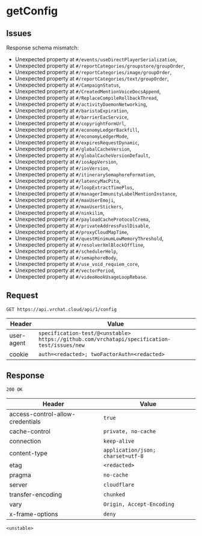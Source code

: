 # getConfig

## Issues
Response schema mismatch:
* Unexpected property at ``#/events/useDirectPlayerSerialization``,
* Unexpected property at ``#/reportCategories/groupstore/groupOrder``,
* Unexpected property at ``#/reportCategories/image/groupOrder``,
* Unexpected property at ``#/reportCategories/text/groupOrder``,
* Unexpected property at ``#/CampaignStatus``,
* Unexpected property at ``#/CreatedMentionVoiceDocsAppend``,
* Unexpected property at ``#/ReplaceCompileRollbackThread``,
* Unexpected property at ``#/activityDaemonNetworking``,
* Unexpected property at ``#/baristaExpiration``,
* Unexpected property at ``#/barrierEacService``,
* Unexpected property at ``#/copyrightFormUrl``,
* Unexpected property at ``#/economyLedgerBackfill``,
* Unexpected property at ``#/economyLedgerMode``,
* Unexpected property at ``#/expiresRequestDynamic``,
* Unexpected property at ``#/globalCacheVersion``,
* Unexpected property at ``#/globalCacheVersionDefault``,
* Unexpected property at ``#/iosAppVersion``,
* Unexpected property at ``#/iosVersion``,
* Unexpected property at ``#/itinerarySemaphoreFormation``,
* Unexpected property at ``#/latencyMacPita``,
* Unexpected property at ``#/loopExtractTimePlus``,
* Unexpected property at ``#/managerImmunityLabelMentionInstance``,
* Unexpected property at ``#/maxUserEmoji``,
* Unexpected property at ``#/maxUserStickers``,
* Unexpected property at ``#/ninkilim``,
* Unexpected property at ``#/payloadCacheProtocolCrema``,
* Unexpected property at ``#/privateAddressFuslDisable``,
* Unexpected property at ``#/proxyCloudMapTime``,
* Unexpected property at ``#/questMinimumLowMemoryThreshold``,
* Unexpected property at ``#/resolverXmlBlockOffline``,
* Unexpected property at ``#/schedulerHelp``,
* Unexpected property at ``#/semaphoreBody``,
* Unexpected property at ``#/use_void_requiem_core``,
* Unexpected property at ``#/vectorPeriod``,
* Unexpected property at ``#/videoHookUsageLoopRebase``.
## Request
`GET https://api.vrchat.cloud/api/1/config`

| Header | Value |
| ------ | ----- |
| user-agent | `specification-test/@<unstable> https://github.com/vrchatapi/specification-test/issues/new` |
| cookie | `auth=<redacted>; twoFactorAuth=<redacted>` |


## Response
`200 OK`

| Header | Value |
| ------ | ----- |
| access-control-allow-credentials | `true` |
| cache-control | `private, no-cache` |
| connection | `keep-alive` |
| content-type | `application/json; charset=utf-8` |
| etag | `<redacted>` |
| pragma | `no-cache` |
| server | `cloudflare` |
| transfer-encoding | `chunked` |
| vary | `Origin, Accept-Encoding` |
| x-frame-options | `deny` |

```jsonc
<unstable>
```
